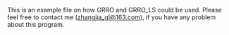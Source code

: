This is an example file on how GRRO and GRRO_LS could be used. Please feel free to contact me (zhangjia_gl@163.com), if you have any problem about this program.
